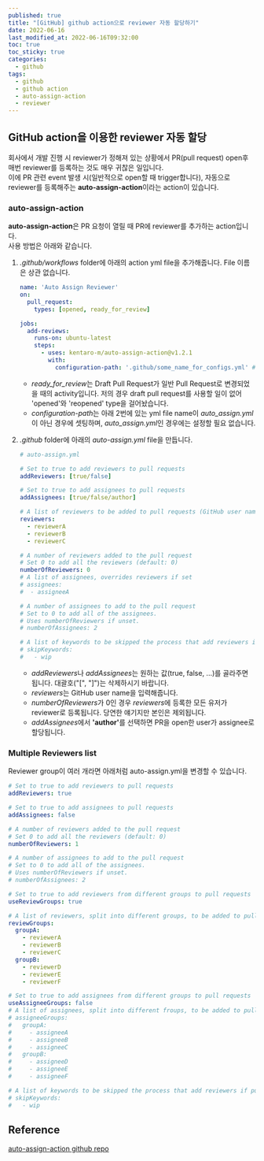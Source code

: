 ```yaml
---
published: true
title: "[GitHub] github action으로 reviewer 자동 할당하기"
date: 2022-06-16
last_modified_at: 2022-06-16T09:32:00
toc: true
toc_sticky: true
categories:
  - github
tags:
  - github
  - github action
  - auto-assign-action
  - reviewer
---
```


## GitHub action을 이용한 reviewer 자동 할당
회사에서 개발 진행 시 reviewer가 정해져 있는 상황에서 PR(pull request) open후 매번 reviewer를 등록하는 것도 매우 귀찮은 일입니다. <br>
이에 PR 관련 event 발생 시(일반적으로 open할 때 trigger합니다), 자동으로 reviewer를 등록해주는 <b>auto-assign-action</b>이라는 action이 있습니다. <br>

### auto-assign-action
<b>auto-assign-action</b>은 PR 요청이 열릴 때 PR에 reviewer를 추가하는 action입니다. <br> 사용 방법은 아래와 같습니다. <br>

1. <i>.github/workflows</i> folder에 아래의 action yml file을 추가해줍니다. File 이름은 상관 없습니다.

    ```yml
    name: 'Auto Assign Reviewer'
    on:
      pull_request:
        types: [opened, ready_for_review]

    jobs:
      add-reviews:
        runs-on: ubuntu-latest
        steps:
          - uses: kentaro-m/auto-assign-action@v1.2.1
            with:
              configuration-path: '.github/some_name_for_configs.yml' # Only needed if you use something other than .github/auto_assign.yml
    ```
    
    * <i>ready_for_review</i>는 Draft Pull Request가 일반 Pull Request로 변경되었을 때의 activity입니다. 저의 경우 draft pull request를 사용할 일이 없어 'opened'와 'reopened' type을 걸어놨습니다.
    * <i>configuration-path</i>는 아래 2번에 있는 yml file name이 <i>auto_assign.yml</i>이 아닌 경우에 셋팅하며, <i>auto_assign.yml</i>인 경우에는 설정할 필요 없습니다.

2. <i>.github</i> folder에 아래의 <i>auto-assign.yml</i> file을 만듭니다. 

    ```yml
    # auto-assign.yml
    
    # Set to true to add reviewers to pull requests
    addReviewers: [true/false]

    # Set to true to add assignees to pull requests
    addAssignees: [true/false/author]

    # A list of reviewers to be added to pull requests (GitHub user name)
    reviewers:
      - reviewerA
      - reviewerB
      - reviewerC

    # A number of reviewers added to the pull request
    # Set 0 to add all the reviewers (default: 0)
    numberOfReviewers: 0
    # A list of assignees, overrides reviewers if set
    # assignees:
    #  - assigneeA

    # A number of assignees to add to the pull request
    # Set to 0 to add all of the assignees.
    # Uses numberOfReviewers if unset.
    # numberOfAssignees: 2

    # A list of keywords to be skipped the process that add reviewers if pull requests include it
    # skipKeywords:
    #   - wip
    ```

    * <i>addReviewers</i>나 <i>addAssignees</i>는 원하는 값(true, false, ...)를 골라주면 됩니다. 대괄호("[", "]")는 삭제하시기 바랍니다.
    * <i>reviewers</i>는 GitHub user name을 입력해줍니다.
    * <i>numberOfReviewers</i>가 0인 경우 <i>reviewers</i>에 등록한 모든 유저가 reviewer로 등록됩니다. 당연한 얘기지만 본인은 제외됩니다.
    * <i>addAssignees</i>에서 <b>'author'</b>를 선택하면 PR을 open한 user가 assignee로 할당됩니다.


### Multiple Reviewers list
Reviewer group이 여러 개라면 아래처럼 auto-assign.yml을 변경할 수 있습니다.

```yml
# Set to true to add reviewers to pull requests
addReviewers: true

# Set to true to add assignees to pull requests
addAssignees: false

# A number of reviewers added to the pull request
# Set 0 to add all the reviewers (default: 0)
numberOfReviewers: 1

# A number of assignees to add to the pull request
# Set to 0 to add all of the assignees.
# Uses numberOfReviewers if unset.
# numberOfAssignees: 2

# Set to true to add reviewers from different groups to pull requests
useReviewGroups: true

# A list of reviewers, split into different groups, to be added to pull requests (GitHub user name)
reviewGroups:
  groupA:
    - reviewerA
    - reviewerB
    - reviewerC
  groupB:
    - reviewerD
    - reviewerE
    - reviewerF

# Set to true to add assignees from different groups to pull requests
useAssigneeGroups: false
# A list of assignees, split into different froups, to be added to pull requests (GitHub user name)
# assigneeGroups:
#   groupA:
#     - assigneeA
#     - assigneeB
#     - assigneeC
#   groupB:
#     - assigneeD
#     - assigneeE
#     - assigneeF

# A list of keywords to be skipped the process that add reviewers if pull requests include it
# skipKeywords:
#   - wip
```


## Reference
[auto-assign-action github repo](https://github.com/kentaro-m/auto-assign-action)